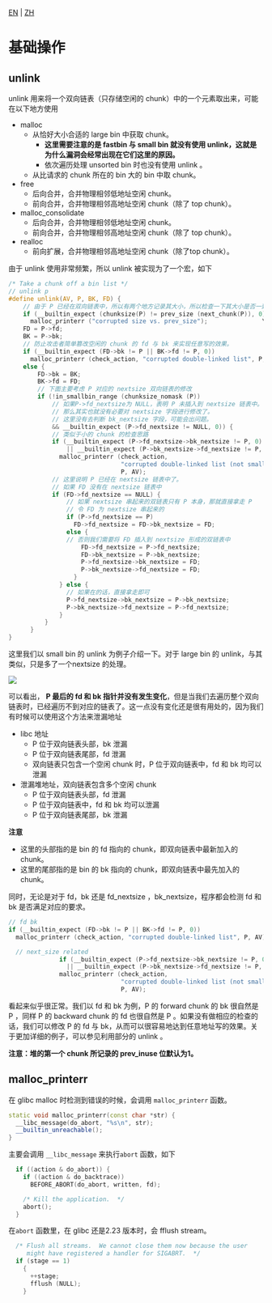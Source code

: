 [EN](./basic.md) | [ZH](./basic-zh.md)
# 基础操作

## unlink

unlink 用来将一个双向链表（只存储空闲的 chunk）中的一个元素取出来，可能在以下地方使用

- malloc
    - 从恰好大小合适的 large bin 中获取 chunk。
        - **这里需要注意的是 fastbin 与 small bin 就没有使用 unlink，这就是为什么漏洞会经常出现在它们这里的原因。**
        - 依次遍历处理 unsorted bin 时也没有使用 unlink 。
    - 从比请求的 chunk 所在的 bin 大的 bin 中取 chunk。
- free
    - 后向合并，合并物理相邻低地址空闲 chunk。
    - 前向合并，合并物理相邻高地址空闲 chunk（除了 top chunk）。
- malloc_consolidate
    - 后向合并，合并物理相邻低地址空闲 chunk。
    - 前向合并，合并物理相邻高地址空闲 chunk（除了 top chunk）。
- realloc
    - 前向扩展，合并物理相邻高地址空闲 chunk（除了top chunk）。

由于 unlink 使用非常频繁，所以 unlink 被实现为了一个宏，如下

```c
/* Take a chunk off a bin list */
// unlink p
#define unlink(AV, P, BK, FD) {                                            \
    // 由于 P 已经在双向链表中，所以有两个地方记录其大小，所以检查一下其大小是否一致。
    if (__builtin_expect (chunksize(P) != prev_size (next_chunk(P)), 0))      \
      malloc_printerr ("corrupted size vs. prev_size");			      \
    FD = P->fd;                                                                      \
    BK = P->bk;                                                                      \
    // 防止攻击者简单篡改空闲的 chunk 的 fd 与 bk 来实现任意写的效果。
    if (__builtin_expect (FD->bk != P || BK->fd != P, 0))                      \
      malloc_printerr (check_action, "corrupted double-linked list", P, AV);  \
    else {                                                                      \
        FD->bk = BK;                                                              \
        BK->fd = FD;                                                              \
        // 下面主要考虑 P 对应的 nextsize 双向链表的修改
        if (!in_smallbin_range (chunksize_nomask (P))                              \
            // 如果P->fd_nextsize为 NULL，表明 P 未插入到 nextsize 链表中。
            // 那么其实也就没有必要对 nextsize 字段进行修改了。
            // 这里没有去判断 bk_nextsize 字段，可能会出问题。
            && __builtin_expect (P->fd_nextsize != NULL, 0)) {                      \
            // 类似于小的 chunk 的检查思路
            if (__builtin_expect (P->fd_nextsize->bk_nextsize != P, 0)              \
                || __builtin_expect (P->bk_nextsize->fd_nextsize != P, 0))    \
              malloc_printerr (check_action,                                      \
                               "corrupted double-linked list (not small)",    \
                               P, AV);                                              \
            // 这里说明 P 已经在 nextsize 链表中了。
            // 如果 FD 没有在 nextsize 链表中
            if (FD->fd_nextsize == NULL) {                                      \
                // 如果 nextsize 串起来的双链表只有 P 本身，那就直接拿走 P
                // 令 FD 为 nextsize 串起来的
                if (P->fd_nextsize == P)                                      \
                  FD->fd_nextsize = FD->bk_nextsize = FD;                      \
                else {                                                              \
                // 否则我们需要将 FD 插入到 nextsize 形成的双链表中
                    FD->fd_nextsize = P->fd_nextsize;                              \
                    FD->bk_nextsize = P->bk_nextsize;                              \
                    P->fd_nextsize->bk_nextsize = FD;                              \
                    P->bk_nextsize->fd_nextsize = FD;                              \
                  }                                                              \
              } else {                                                              \
                // 如果在的话，直接拿走即可
                P->fd_nextsize->bk_nextsize = P->bk_nextsize;                      \
                P->bk_nextsize->fd_nextsize = P->fd_nextsize;                      \
              }                                                                      \
          }                                                                      \
      }                                                                              \
}
```

这里我们以 small bin 的 unlink 为例子介绍一下。对于 large bin 的 unlink，与其类似，只是多了一个nextsize 的处理。

![](./figure/unlink_smallbin_intro.png)

可以看出， **P 最后的 fd 和 bk 指针并没有发生变化**，但是当我们去遍历整个双向链表时，已经遍历不到对应的链表了。这一点没有变化还是很有用处的，因为我们有时候可以使用这个方法来泄漏地址

- libc 地址
    - P 位于双向链表头部，bk 泄漏
    - P 位于双向链表尾部，fd 泄漏
    - 双向链表只包含一个空闲 chunk 时，P 位于双向链表中，fd 和 bk 均可以泄漏
- 泄漏堆地址，双向链表包含多个空闲 chunk
    - P 位于双向链表头部，fd 泄漏
    - P 位于双向链表中，fd 和 bk 均可以泄漏
    - P 位于双向链表尾部，bk 泄漏

**注意**

- 这里的头部指的是 bin 的 fd 指向的 chunk，即双向链表中最新加入的 chunk。
- 这里的尾部指的是 bin 的 bk 指向的 chunk，即双向链表中最先加入的 chunk。

同时，无论是对于 fd，bk 还是 fd_nextsize ，bk_nextsize，程序都会检测 fd 和 bk 是否满足对应的要求。

```c
// fd bk
if (__builtin_expect (FD->bk != P || BK->fd != P, 0))                      \
  malloc_printerr (check_action, "corrupted double-linked list", P, AV);  \

  // next_size related
              if (__builtin_expect (P->fd_nextsize->bk_nextsize != P, 0)              \
                || __builtin_expect (P->bk_nextsize->fd_nextsize != P, 0))    \
              malloc_printerr (check_action,                                      \
                               "corrupted double-linked list (not small)",    \
                               P, AV);
```

看起来似乎很正常。我们以 fd 和 bk 为例，P 的 forward chunk 的 bk 很自然是 P ，同样 P 的 backward chunk 的 fd 也很自然是 P 。如果没有做相应的检查的话，我们可以修改 P 的 fd 与 bk，从而可以很容易地达到任意地址写的效果。关于更加详细的例子，可以参见利用部分的 unlink 。

**注意：堆的第一个 chunk 所记录的 prev_inuse 位默认为1。**

## malloc_printerr

在 glibc malloc 时检测到错误的时候，会调用 `malloc_printerr` 函数。

```cpp
static void malloc_printerr(const char *str) {
  __libc_message(do_abort, "%s\n", str);
  __builtin_unreachable();
}
```

主要会调用 `__libc_message` 来执行`abort` 函数，如下

```c
  if ((action & do_abort)) {
    if ((action & do_backtrace))
      BEFORE_ABORT(do_abort, written, fd);

    /* Kill the application.  */
    abort();
  }
```

在`abort` 函数里，在 glibc 还是2.23 版本时，会 fflush stream。

```c
  /* Flush all streams.  We cannot close them now because the user
     might have registered a handler for SIGABRT.  */
  if (stage == 1)
    {
      ++stage;
      fflush (NULL);
    }
```

